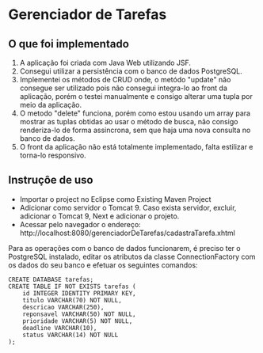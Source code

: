 # Gerenciador de Tarefas

## O que foi implementado
1) A aplicação foi criada com Java Web utilizando JSF. 
2) Consegui utilizar a persistência com o banco de dados PostgreSQL.
3) Implementei os métodos de CRUD onde, o metódo "update" não consegue ser utilizado pois não consegui integra-lo ao front da aplicação, porém o testei manualmente e consigo alterar uma tupla por meio da aplicação.
4) O metodo "delete" funciona, porém como estou usando um array para mostrar as tuplas obtidas ao usar o método de busca, não consigo renderiza-lo de forma assincrona, sem que haja uma nova consulta no banco de dados.
5) O front da aplicação não está totalmente implementado, falta estilizar e torna-lo responsivo.

## Instruçôe de uso
 - Importar o project no Eclipse como Existing Maven Project
 - Adicionar como servidor o Tomcat 9. Caso exista servidor, excluir, adicionar o Tomcat 9, Next e adicionar o projeto.
 - Acessar pelo navegador o endereço: http://localhost:8080/gerenciadorDeTarefas/cadastraTarefa.xhtml 

Para as operações com o banco de dados funcionarem, é preciso ter o PostgreSQL instalado, editar os atributos da classe ConnectionFactory com os dados do seu banco e efetuar os seguintes comandos:

    CREATE DATABASE tarefas;
    CREATE TABLE IF NOT EXISTS tarefas (
	    id INTEGER IDENTITY PRIMARY KEY,
	    titulo VARCHAR(70) NOT NULL,
	    descricao VARCHAR(250),
	    reponsavel VARCHAR(50) NOT NULL,
	    prioridade VARCHAR(5) NOT NULL,
	    deadline VARCHAR(10),
	    status VARCHAR(14) NOT NULL
    );





